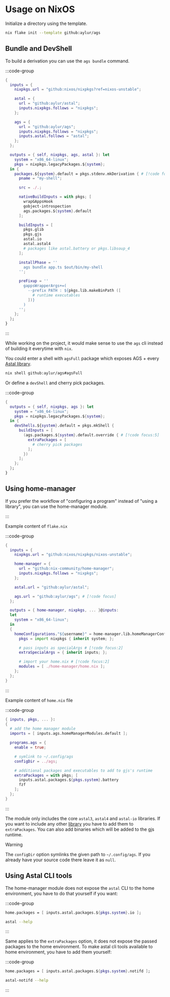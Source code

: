 # Usage on NixOS

Initialize a directory using the template.

```sh
nix flake init --template github:aylur/ags
```

## Bundle and DevShell

To build a derivation you can use the `ags bundle` command.

:::code-group

```nix [<i class="devicon-nixos-plain"></i> flake.nix]
{
  inputs = {
    nixpkgs.url = "github:nixos/nixpkgs?ref=nixos-unstable";

    astal = {
      url = "github:aylur/astal";
      inputs.nixpkgs.follows = "nixpkgs";
    };

    ags = {
      url = "github:aylur/ags";
      inputs.nixpkgs.follows = "nixpkgs";
      inputs.astal.follows = "astal";
    };
  };

  outputs = { self, nixpkgs, ags, astal }: let
    system = "x86_64-linux";
    pkgs = nixpkgs.legacyPackages.${system};
  in {
    packages.${system}.default = pkgs.stdenv.mkDerivation { # [!code focus:31]
      pname = "my-shell";

      src = ./.;

      nativeBuildInputs = with pkgs; [
        wrapGAppsHook
        gobject-introspection
        ags.packages.${system}.default
      ];

      buildInputs = [
        pkgs.glib
        pkgs.gjs
        astal.io
        astal.astal4
        # packages like astal.battery or pkgs.libsoup_4
      ];

      installPhase = ''
        ags bundle app.ts $out/bin/my-shell
      '';

      preFixup = ''
        gappsWrapperArgs+=(
          --prefix PATH : ${pkgs.lib.makeBinPath ([
            # runtime executables
          ])}
        )
      '';
    };
  };
}
```

:::

While working on the project, it would make sense to use the `ags` cli instead
of building it everytime with `nix`.

You could enter a shell with `agsFull` package which exposes AGS + every
[Astal library](https://aylur.github.io/astal/guide/libraries/references#astal-libraries).

```sh
nix shell github:aylur/ags#agsFull
```

Or define a `devShell` and cherry pick packages.

:::code-group

```nix [<i class="devicon-nixos-plain"></i> flake.nix]
{
  outputs = { self, nixpkgs, ags }: let
    system = "x86_64-linux";
    pkgs = nixpkgs.legacyPackages.${system};
  in {
    devShells.${system}.default = pkgs.mkShell {
      buildInputs = [
        (ags.packages.${system}.default.override { # [!code focus:5]
          extraPackages = [
            # cherry pick packages
          ];
        })
      ];
    };
  };
}
```

## Using home-manager

If you prefer the workflow of "configuring a program" instead of "using a
library", you can use the home-manager module.

:::

Example content of `flake.nix`

:::code-group

```nix [<i class="devicon-nixos-plain"></i> flake.nix]
{
  inputs = {
    nixpkgs.url = "github:nixos/nixpkgs/nixos-unstable";

    home-manager = {
      url = "github:nix-community/home-manager";
      inputs.nixpkgs.follows = "nixpkgs";
    };

    astal.url = "github:aylur/astal";

    ags.url = "github:aylur/ags"; # [!code focus]
  };

  outputs = { home-manager, nixpkgs, ... }@inputs:
  let
    system = "x86_64-linux";
  in
  {
    homeConfigurations."${username}" = home-manager.lib.homeManagerConfiguration {
      pkgs = import nixpkgs { inherit system; };

      # pass inputs as specialArgs # [!code focus:2]
      extraSpecialArgs = { inherit inputs; };

      # import your home.nix # [!code focus:2]
      modules = [ ./home-manager/home.nix ];
    };
  };
}
```

:::

Example content of `home.nix` file

:::code-group

```nix [<i class="devicon-nixos-plain"></i> home.nix]
{ inputs, pkgs, ... }:
{
  # add the home manager module
  imports = [ inputs.ags.homeManagerModules.default ];

  programs.ags = {
    enable = true;

    # symlink to ~/.config/ags
    configDir = ../ags;

    # additional packages and executables to add to gjs's runtime
    extraPackages = with pkgs; [
      inputs.astal.packages.${pkgs.system}.battery
      fzf
    ];
  };
}
```

:::

The module only includes the core `astal3`, `astal4` and `astal-io` libraries.
If you want to include any other
[library](https://aylur.github.io/astal/guide/libraries/references#astal-libraries)
you have to add them to `extraPackages`. You can also add binaries which will be
added to the gjs runtime.

> [!WARNING]
>
> The `configDir` option symlinks the given path to `~/.config/ags`. If you
> already have your source code there leave it as `null`.

## Using Astal CLI tools

The home-manager module does not expose the `astal` CLI to the home environment,
you have to do that yourself if you want:

:::code-group

```nix [<i class="devicon-nixos-plain"></i> home.nix]
home.packages = [ inputs.astal.packages.${pkgs.system}.io ];
```

```sh [<i class="devicon-bash-plain"></i> sh]
astal --help
```

:::

Same applies to the `extraPackages` option, it does not expose the passed
packages to the home environment. To make astal cli tools available to home
environment, you have to add them yourself:

:::code-group

```nix [<i class="devicon-nixos-plain"></i> home.nix]
home.packages = [ inputs.astal.packages.${pkgs.system}.notifd ];
```

```sh [<i class="devicon-bash-plain"></i> sh]
astal-notifd --help
```

:::

